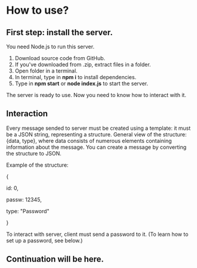 # How to use?
## First step: install the server.
You need Node.js to run this server.
1. Download source code from GitHub.
2. If you've downloaded from .zip, extract files in a folder.
3.  Open folder in a terminal.
4. In terminal, type in **npm i** to install dependencies.
5. Type in **npm start** or **node index.js** to start the server.

The server is ready to use. Now you need to know how to interact with it.

## Interaction
Every message sended to server must be created using a template: it must be a JSON string, representing a structure. General view of the structure: {data, type}, where data consists of numerous elements containing information about the message. You can create a message by converting the structure to JSON.

Example of the structure:

{

  id: 0,

  passw: 12345,

  type: "Password"

}

To interact with server, client must send a password to it. (To learn how to set up a password, see below.)
## Continuation will be here.
